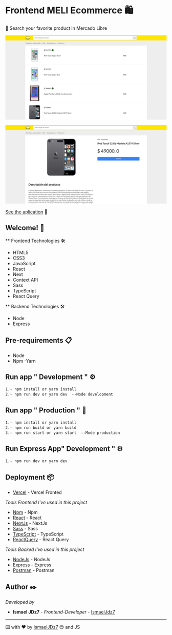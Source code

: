 # Frontend MELI Ecommerce 🛍

🔎 Search your favorite product in Mercado Libre

![Captura de la app](public/screens/screenOne.png)

![Captura de la app](public/screens/screenTwo.png)

[See the aplication](https://meli-frontend-mu.vercel.app) 👀

## Welcome! 👋

\*\* Frontend Technologies 🛠

- HTML5
- CSS3
- JavaScript
- React
- Next
- Context API
- Sass
- TypeScript
- React Query

\*\* Backend Technologies 🛠

- Node
- Express

## Pre-requirements 📋

- Node
- Npm
  -Yarn

## Run app " Development " ⚙️

```
1.- npm install or yarn install
2.- npm run dev or yarn dev  --Mode development
```

## Run app " Production " 🚀

```
1.- npm install or yarn install
2.- npm run build or yarn build
3.- npm run start or yarn start  --Mode production
```

## Run Express App" Development " ⚙️

```
1.- npm run dev or yarn dev
```

## Deployment 📦

- [Vercel](https://vercel.com/) - Vercel Fronted

_Tools Frontend I've used in this project_

- [Npm](https://www.npmjs.com/) - Npm
- [React](https://es.reactjs.org/) - React
- [NextJs](https://nextjs.org/) - NextJs
- [Sass](https://sass-lang.com/) - Sass
- [TypeScript](https://www.typescriptlang.org/) - TypeScript
- [ReactQuery](https://react-query.tanstack.com/) - React Query

_Tools Backed I've used in this project_

- [NodeJs](https://nodejs.org/en/) - NodeJs
- [Express](https://expressjs.com/es/) - Express
- [Postman](https://www.postman.com/) - Postman

## Author ✒️

_Developed by_

- **Ismael JDz7** - _Frontend-Developer_ - [IsmaelJdz7](https://github.com/IsmaelJDz)

---

⌨️ with ❤️ by [IsmaelJDz7](https://github.com/IsmaelJDz) 😊 and JS
